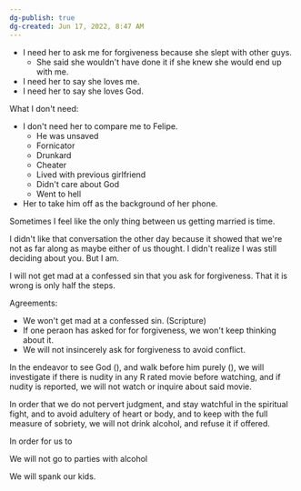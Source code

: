 ```yaml
---
dg-publish: true
dg-created: Jun 17, 2022, 8:47 AM
---
```


- I need her to ask me for forgiveness because she slept with other guys.
	- She said she wouldn't have done it if she knew she would end up with me.
- I need her to say she loves me.
- I need her to say she loves God.

What I don't need:
- I don't need her to compare me to Felipe.
	- He was unsaved
	- Fornicator
	- Drunkard
	- Cheater
	- Lived with previous girlfriend
	- Didn't care about God
	- Went to hell
- Her to take him off as the background of her phone.

Sometimes I feel like the only thing between us getting married is time.

I didn't like that conversation the other day because it showed that we're not as far along as maybe either of us thought. I didn't realize I was still deciding about you. But I am. 

I will not get mad at a confessed sin that you ask for forgiveness. That it is wrong is only half the steps.


Agreements:
- We won't get mad at a confessed sin. (Scripture)
- If one peraon has asked for for forgiveness, we won't keep thinking about it.
- We will not insincerely ask for forgiveness to avoid conflict.

In the endeavor to see God (), and walk before him purely (), we will investigate if there is nudity in any R rated movie before watching, and if nudity is reported, we will not watch or inquire about said movie.


In order that we do not pervert judgment, and stay watchful in the spiritual fight, and to avoid adultery of heart or body, and to keep with the full measure of sobriety, we will not drink alcohol, and refuse it if offered.

In order for us to 

We will not go to parties with alcohol

We will spank our kids.